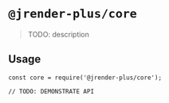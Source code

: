 # `@jrender-plus/core`

> TODO: description

## Usage

```
const core = require('@jrender-plus/core');

// TODO: DEMONSTRATE API
```

